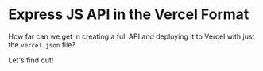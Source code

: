 # Express JS API in the Vercel Format

How far can we get in creating a full API and deploying it to Vercel with just the `vercel.json` file?

Let's find out!
